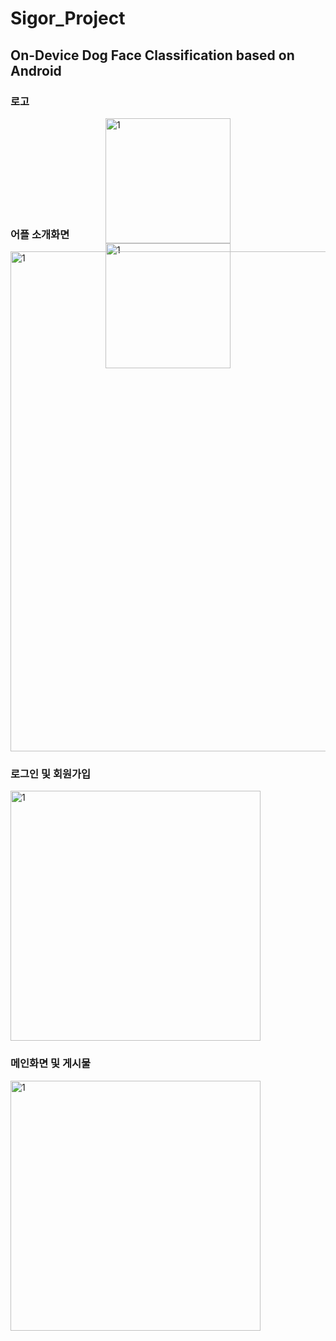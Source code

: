 # Sigor_Project

## On-Device Dog Face Classification based on Android

### 로고

<div style="width:200px; height:150px; margin:auto">
  <img width="200" alt="1" src="https://user-images.githubusercontent.com/60697742/102069416-17525480-3e41-11eb-889a-d0d07dba2a46.png">
  <img width="200" alt="1" src="https://user-images.githubusercontent.com/60697742/102070009-e32b6380-3e41-11eb-868b-de31e75aa5c3.png">
</div>


### 어플 소개화면

<img width="800" alt="1" src="https://user-images.githubusercontent.com/60697742/102069976-d575de00-3e41-11eb-8b9b-d945c1d18201.png">


### 로그인 및 회원가입

<img width = "400" alt="1" src="https://user-images.githubusercontent.com/60697742/102070022-e6265400-3e41-11eb-8d8b-5361ec8e7ba0.png">


### 메인화면 및 게시물

<img width = "400" alt="1" src="https://user-images.githubusercontent.com/60697742/102070087-fc341480-3e41-11eb-8881-840e2b9a059c.png">
